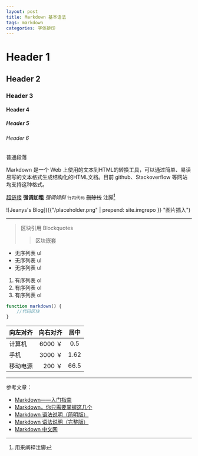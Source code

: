 ```yaml
---
layout: post
title: Markdown 基本语法
tags: markdown
categories: 字体排印
---
```


# Header 1
## Header 2
### Header 3
#### Header 4
##### Header 5
######  Header 6

普通段落

Markdown 是一个 Web 上使用的文本到HTML的转换工具，可以通过简单、易读易写的文本格式生成结构化的HTML文档。目前 github、Stackoverflow 等网站均支持这种格式。

[超链接](http://jeanys.github.io/ "link")
**强调加粗**
*强调倾斜*
`行内代码`
~~删除线~~
注脚[^footnote]

![Jeanys's Blog]({{"/placeholder.png" | prepend: site.imgrepo }} "图片插入")

---

> 区块引用 Blockquotes
> > 区块嵌套

+ 无序列表 ul
+ 无序列表 ul
+ 无序列表 ul

1. 有序列表 ol
2. 有序列表 ol
3. 有序列表 ol

```javascript
function markdown() {
    //代码区块
}
```

| 向左对齐  | 向右对齐 | 居中 |
| :-------- | --------:| :--: |
| 计算机    |  6000 ￥ | 0.5  |
| 手机      |  3000 ￥ | 1.62 |
| 移动电源  |   200 ￥ | 66.5 |

---

参考文章：

+ [Markdown——入门指南][1]
+ [Markdown，你只需要掌握这几个][2]
+ [Markdown 语法说明（简明版）][3]
+ [Markdown 语法说明（完整版）][4]
+ [Markdown 中文网][5]

[1]: http://www.jianshu.com/p/1e402922ee32/ "By @Te_Lee"
[2]: https://www.zybuluo.com/AntLog/note/63228 "By @作业部落"
[3]: http://wowubuntu.com/markdown/basic.html "By @riku"
[4]: http://wowubuntu.com/markdown/index.html "By @riku"
[5]: http://www.markdown.cn

[^footnote]: 用来阐释注脚
